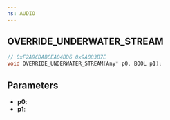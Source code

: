 ```yaml
---
ns: AUDIO
---
```

## OVERRIDE_UNDERWATER_STREAM

```c
// 0xF2A9CDABCEA04BD6 0x9A083B7E
void OVERRIDE_UNDERWATER_STREAM(Any* p0, BOOL p1);
```


## Parameters
* **p0**: 
* **p1**: 

